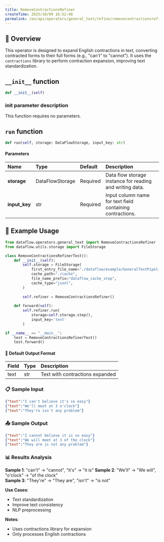```yaml
---
title: RemoveContractionsRefiner
createTime: 2025/10/09 16:52:48
permalink: /en/api/operators/general_text/refine/removecontractionsrefiner/
---
```


## 📘 Overview

This operator is designed to expand English contractions in text, converting contracted forms to their full forms (e.g., "can't" to "cannot"). It uses the `contractions` library to perform contraction expansion, improving text standardization.

## `__init__` function
```python
def __init__(self)
```
### init parameter description
This function requires no parameters.

## `run` function
```python
def run(self, storage: DataFlowStorage, input_key: str)
```
#### Parameters
| Name          | Type              | Default | Description                                     |
| :------------ | :---------------- | :------ | :---------------------------------------------- |
| **storage**   | DataFlowStorage   | Required | Data flow storage instance for reading and writing data. |
| **input_key** | str               | Required | Input column name for text field containing contractions. |

## 🧠 Example Usage

```python
from dataflow.operators.general_text import RemoveContractionsRefiner
from dataflow.utils.storage import FileStorage

class RemoveContractionsRefinerTest():
    def __init__(self):
        self.storage = FileStorage(
            first_entry_file_name="./dataflow/example/GeneralTextPipeline/remove_contractions_test_input.jsonl",
            cache_path="./cache",
            file_name_prefix="dataflow_cache_step",
            cache_type="jsonl",
        )
        
        self.refiner = RemoveContractionsRefiner()
        
    def forward(self):
        self.refiner.run(
            storage=self.storage.step(),
            input_key='text'
        )

if __name__ == "__main__":
    test = RemoveContractionsRefinerTest()
    test.forward()
```

#### 🧾 Default Output Format

| Field | Type | Description |
| :--- | :---- | :---------- |
| text | str | Text with contractions expanded |

### 📋 Sample Input

```json
{"text":"I can't believe it's so easy"}
{"text":"We'll meet at 3 o'clock"}
{"text":"They're isn't any problem"}
```

### 📤 Sample Output

```json
{"text":"I cannot believe it is so easy"}
{"text":"We will meet at 3 of the clock"}
{"text":"They are is not any problem"}
```

### 📊 Results Analysis

**Sample 1**: "can't" → "cannot", "it's" → "it is"
**Sample 2**: "We'll" → "We will", "o'clock" → "of the clock"  
**Sample 3**: "They're" → "They are", "isn't" → "is not"

**Use Cases**:
- Text standardization
- Improve text consistency
- NLP preprocessing

**Notes**:
- Uses contractions library for expansion
- Only processes English contractions
